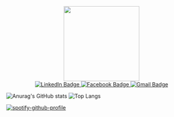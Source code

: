 
<div id="header" align="center">
  <img src="https://media.giphy.com/media/Wsju5zAb5kcOfxJV9i/giphy.gif" width="200" border-radius:"10"/>
  </div>
<div id="badges" align="center">
  <a href="https://www.linkedin.com/in/raian-ruku-526819275/">
    <img src="https://img.shields.io/badge/LinkedIn-blue?style=for-the-badge&logo=linkedin&logoColor=white" alt="LinkedIn Badge"/>
  </a>
  <a href="https://www.facebook.com/raian.ruku">
    <img src="https://img.shields.io/badge/FACEBOOK-blue?logo=facebook&logoColor=white" alt="Facebook Badge"/>
  </a>
  <a href="mailto:raianruku21@gmail.com">
    <img src="https://img.shields.io/badge/GMAIL-red?logo=gmail&logoColor=white" alt="Gmail Badge"/>
  </a>
  <br>
  <img src="https://komarev.com/ghpvc/?username=raian-ruku&style=flat-square&color=blue" alt=""/>
</div>



![Anurag's GitHub stats](https://github-readme-stats-s9vr-git-master-raian-ruku.vercel.app/api?username=raian-ruku&bg_color=000000&title_color=FFFFFF&text_color=FFFFFF&border_radius=10) ![Top Langs](https://github-readme-stats-s9vr-git-master-raian-ruku.vercel.app/api/top-langs/?username=raian-ruku&layout=compact&theme=vision-friendly-dark&border_radius=10)




[![spotify-github-profile](https://spotify-github-profile.vercel.app/api/view?uid=315az4xfki7gkbd2z4ipc52eorpy&cover_image=true&theme=novatorem&show_offline=false&background_color=000000&interchange=false&bar_color=53b14f&bar_color_cover=true)](https://github.com/kittinan/spotify-github-profile)
